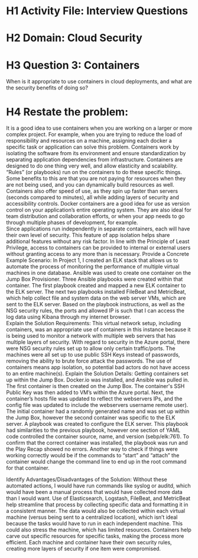 # H1 Activity File: Interview Questions
# H2 Domain: Cloud Security

# H3 Question 3: Containers
When is it appropriate to use containers in cloud deployments, and what are the security benefits of doing so?

# H4 Restate the problem:

It is a good idea to use containers when you are working on a larger or more complex project.  For example, when you are trying to reduce the load of responsibility and resources on a machine, assigning each docker a specific task or application can solve this problem. Containers work by isolating the software from its environment and ensure standardization by separating application dependencies from infrastructure.  Containers are designed to do one thing very well, and allow elasticity and scalability.  “Rules” (or playbooks) run on the containers to do these specific things.  Some benefits to this are that you are not paying for resources when they are not being used, and you can dynamically build resources as well.  Containers also offer speed of use, as they spin up faster than servers (seconds compared to minutes), all while adding layers of security and accessibility controls.  Docker containers are a good idea for use as version control on your application’s entire operating system.  They are also ideal for team distribution and collaboration efforts, or when your app needs to go through multiple phases of development, for example.  
Since applications run independently in separate containers, each will have their own level of security. This feature of app isolation helps share additional features without any risk factor. In line with the Principle of Least Privilege, access to containers can be provided to internal or external users without granting access to any more than is necessary.
Provide a Concrete Example Scenario:
In Project 1, I created an ELK stack that allows us to automate the process of monitoring the performance of multiple virtual machines in one database. Ansible was used to create one container on the Jump Box Provisioner. Three Ansible playbooks were created within that container. The first playbook created and mapped a new ELK container to the ELK server.  The next two playbooks installed FileBeat and MetricBeat, which help collect file and system data on the web server VMs, which are sent to the ELK server. Based on the playbook instructions, as well as the NSG security rules, the ports and allowed IP is such that I can access the log data using Kibana through my internet browser.  
Explain the Solution Requirements:
This virtual network setup, including containers, was an appropriate use of containers in this instance because it is being used to monitor a network with multiple web servers that has multiple layers of security.  With regard to security in the Azure portal, there were NSG security rules set up to allow only certain traffic/ports. The machines were all set up to use public SSH Keys instead of passwords, removing the ability to brute force attack the passwords.  The use of containers means app isolation, so potential bad actors do not have access to an entire machine(s).
Explain the Solution Details:
Getting containers set up within the Jump Box.  Docker.io was installed, and Ansible was pulled in.  The first container is then created on the Jump Box. The container's SSH Public Key  was then added to VM’s within the Azure portal. Next, the container’s hosts file was updated to reflect the webservers IPs, and the config file was updated to include the webservers username remote user).
The initial container had a randomly generated name and was set up within the Jump Box, however the second container was specific to the ELK server.  A playbook was created to configure the ELK server.  This playbook had similarities to the previous playbook, however one section of YAML code controlled the container source, name, and version (sebp/elk:761).  To confirm that the correct container was installed, the playbook was run and the Play Recap showed no errors.  Another way to check if things were working correctly would be if the commands to “start” and “attach” the container would change the command line to end up in the root command for that container.

Identify Advantages/Disadvantages of the Solution:
Without these automated actions, I would have run commands like syslog or auditd, which would have been a manual process that would have collected more data than I would want.  Use of Elasticsearch, Logstash, FileBeat, and MetricBeat help streamline that process by collecting specific data and formatting it in a consistent manner. The data would also be collected within each virtual machine (versus being sent to a centralized location), which isn’t ideal because the tasks would have to run in each independent machine. This could also stress the machine, which has limited resources.  Containers help carve out specific resources for specific tasks, making the process more efficient. Each machine and container have their own security rules, creating more layers of security if one item were compromised.
